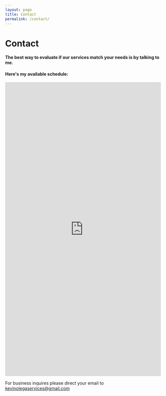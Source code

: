 ```yaml
---
layout: page
title: Contact
permalink: /contact/
---
```

# Contact

#### The best way to evaluate if our services match your needs is by talking to me. 

#### Here's my available schedule:

<!-- Calendly inline widget begin -->
<iframe src="https://calendly.com/kevinolegaservices/60min" width="100%" height="950" scrolling="no" frameborder="0"></iframe>
<!-- Calendly inline widget end -->

For business inquires please direct your email to [kevinolegaservices@gmail.com](mailto:kevinolegaservices@gmail.com)

<script async>(function(s,u,m,o,j,v){j=u.createElement(m);v=u.getElementsByTagName(m)[0];j.async=1;j.src=o;j.dataset.sumoSiteId='f85e362b8f363473e5ee36a3b3294d3d9a1fff5e0e6203ba0dab9946e29f62b9';v.parentNode.insertBefore(j,v)})(window,document,'script','//load.sumo.com/');</script>